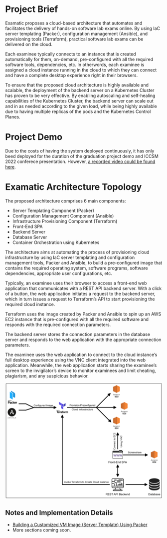 # Project Brief

Examatic proposes a cloud-based architecture that automates and facilitates the delivery of hands-on software lab exams online. By using IaC server templating (Packer), configuration management (Ansible), and provisioning tools (Terraform), practical software lab exams can be delivered on the cloud.

Each examinee typically connects to an instance that is created automatically for them, on-demand, pre-configured with all the required software tools, dependencies, etc. In otherwords, each examinee is assigned a cloud instance running in the cloud to which they can connect and have a complete desktop experience right in their browsers.

To ensure that the proposed cloud architecture is highly available and scalable, the deployment of the backend server on a Kubernetes Cluster has proven to be very effective. By enabling autoscaling and self-healing capabilities of the Kubernetes Cluster, the backend server can scale out and in as needed according to the given load, while being highly available due to having multiple replicas of the pods and the Kubernetes Control Planes.

# Project Demo

Due to the costs of having the system deployed continuously, it has only beed deployed for the duration of the graduation project demo and ICCSM 2022 conferece presentation. However, [a recorded video could be found here](https://1drv.ms/v/s!AsW7yJcOPv15iaZAkGMYipBcR7tbTw?e=mUMuBA 'Examatic Demo').

# Examatic Architecture Topology

The proposed architecture comprises 6 main components:

- Server Templating Component (Packer)
- Configuration Management Component (Ansible)
- Infrastructure Provisioning Component (Terraform)
- Front-End SPA
- Backend Server
- Database Server
- Container Orchestration using Kubernetes

The architecture aims at automating the process of provisioning cloud infrastructure by using IaC server templating and configuration management tools, Packer and Ansible, to build a pre-configured image that contains the required operating system, software programs, software dependencies, appropriate user configurations, etc.

Typically, an examinee uses their browser to access a front-end web application that communicates with a REST API backend server. With a click of a button, the web application initiates a request to the backend server, which in turn issues a request to Terraform’s API to start provisioning the required cloud instance.

Terraform uses the image created by Packer and Ansible to spin up an AWS EC2 instance that is pre-configured with all the required software and responds with the required connection parameters.

The backend server stores the connection parameters in the database server and responds to the web application with the appropriate connection parameters.

The examinee uses the web application to connect to the cloud instance’s full desktop experience using the VNC client integrated into the web application. Meanwhile, the web application starts sharing the examinee’s screen to the invigilator’s device to monitor examinees and limit cheating, plagiarism, and any suspicious behavior.

![Architecture Topology](https://github.com/zSorour/Examatic/blob/master/images/architecture-topology.png?raw=true 'Architecture Topology')

## Notes and Implementation Details

- [Building a Customized VM Image (Server Template) Using Packer](https://github.com/zSorour/Examatic/tree/master/packer-windows-vs-template#building-a-vm-image-server-template-using-packer)
- More sections coming soon.

